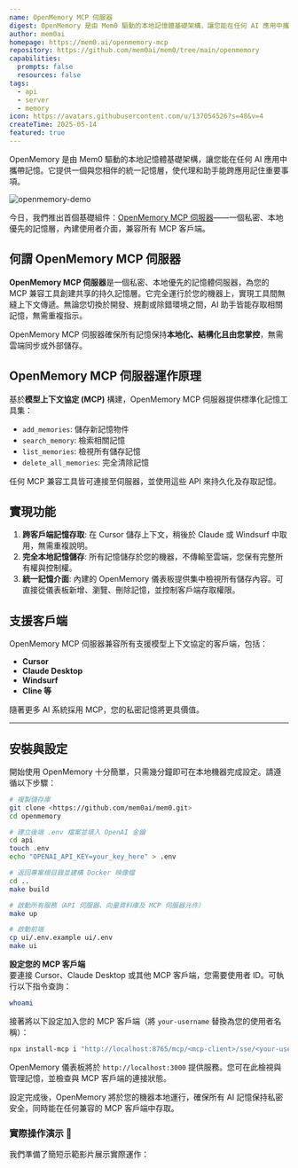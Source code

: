 ```yaml
---
name: OpenMemory MCP 伺服器
digest: OpenMemory 是由 Mem0 驅動的本地記憶體基礎架構，讓您能在任何 AI 應用中攜帶記憶。它提供一個與您相伴的統一記憶層，使代理和助手能跨應用記住重要事項。
author: mem0ai
homepage: https://mem0.ai/openmemory-mcp
repository: https://github.com/mem0ai/mem0/tree/main/openmemory
capabilities:
  prompts: false
  resources: false
tags:
  - api
  - server
  - memory
icon: https://avatars.githubusercontent.com/u/137054526?s=48&v=4
createTime: 2025-05-14
featured: true
---
```


OpenMemory 是由 Mem0 驅動的本地記憶體基礎架構，讓您能在任何 AI 應用中攜帶記憶。它提供一個與您相伴的統一記憶層，使代理和助手能跨應用記住重要事項。

![openmemory-demo](https://static.claudemcp.com/images/openmemory-mcp.png)

今日，我們推出首個基礎組件：[OpenMemory MCP 伺服器](/tw/servers/openmemory-mcp)——一個私密、本地優先的記憶層，內建使用者介面，兼容所有 MCP 客戶端。

## 何謂 OpenMemory MCP 伺服器

**OpenMemory MCP 伺服器**是一個私密、本地優先的記憶體伺服器，為您的 MCP 兼容工具創建共享的持久記憶層。它完全運行於您的機器上，實現工具間無縫上下文傳遞。無論您切換於開發、規劃或除錯環境之間，AI 助手皆能存取相關記憶，無需重複指示。

OpenMemory MCP 伺服器確保所有記憶保持**本地化、結構化且由您掌控**，無需雲端同步或外部儲存。

## OpenMemory MCP 伺服器運作原理

基於**模型上下文協定 (MCP)** 構建，OpenMemory MCP 伺服器提供標準化記憶工具集：

- `add_memories`: 儲存新記憶物件
- `search_memory`: 檢索相關記憶
- `list_memories`: 檢視所有儲存記憶
- `delete_all_memories`: 完全清除記憶

任何 MCP 兼容工具皆可連接至伺服器，並使用這些 API 來持久化及存取記憶。

## 實現功能

1. **跨客戶端記憶存取**: 在 Cursor 儲存上下文，稍後於 Claude 或 Windsurf 中取用，無需重複說明。
2. **完全本地記憶儲存**: 所有記憶儲存於您的機器，不傳輸至雲端，您保有完整所有權與控制權。
3. **統一記憶介面**: 內建的 OpenMemory 儀表板提供集中檢視所有儲存內容。可直接從儀表板新增、瀏覽、刪除記憶，並控制客戶端存取權限。

## 支援客戶端

OpenMemory MCP 伺服器兼容所有支援模型上下文協定的客戶端，包括：

- **Cursor**
- **Claude Desktop**
- **Windsurf**
- **Cline 等**

隨著更多 AI 系統採用 MCP，您的私密記憶將更具價值。

---

## 安裝與設定

開始使用 OpenMemory 十分簡單，只需幾分鐘即可在本地機器完成設定。請遵循以下步驟：

```bash
# 複製儲存庫
git clone <https://github.com/mem0ai/mem0.git>
cd openmemory

# 建立後端 .env 檔案並填入 OpenAI 金鑰
cd api
touch .env
echo "OPENAI_API_KEY=your_key_here" > .env

# 返回專案根目錄並建構 Docker 映像檔
cd ..
make build

# 啟動所有服務（API 伺服器、向量資料庫及 MCP 伺服器元件）
make up

# 啟動前端
cp ui/.env.example ui/.env
make ui
```

**設定您的 MCP 客戶端**  
要連接 Cursor、Claude Desktop 或其他 MCP 客戶端，您需要使用者 ID。可執行以下指令查詢：

```bash
whoami
```

接著將以下設定加入您的 MCP 客戶端（將 `your-username` 替換為您的使用者名稱）：

```bash
npx install-mcp i "http://localhost:8765/mcp/<mcp-client>/sse/<your-username>" --client <mcp-client>
```

OpenMemory 儀表板將於 `http://localhost:3000` 提供服務。您可在此檢視與管理記憶，並檢查與 MCP 客戶端的連接狀態。

設定完成後，OpenMemory 將於您的機器本地運行，確保所有 AI 記憶保持私密安全，同時能在任何兼容的 MCP 客戶端中存取。

### 實際操作演示 🎥

我們準備了簡短示範影片展示實際運作：

<video
src="https://mem0.ai/blog/content/media/2025/05/Mem0-openMemory.mp4"
poster="https://img.spacergif.org/v1/3340x2160/0a/spacer.png"
width="3340"
height="2160"
controls
playsinline
preload="metadata"
style="background: transparent url('https://mem0.ai/blog/content/media/2025/05/Mem0-openMemory_thumb.jpg') 50% 50% / cover no-repeat;"></video>

## 實際應用範例

**情境 1：跨工具專案流程**

在 Claude Desktop 定義專案技術需求，於 Cursor 進行開發，再到 Windsurf 除錯——全程透過 OpenMemory 共享上下文。

**情境 2：持久化偏好設定**

在單一工具中設定偏好的程式風格或語調，切換至其他 MCP 客戶端時，無需重新定義即可沿用相同偏好。

**情境 3：專案知識庫**

一次性儲存重要專案細節，之後可從任何兼容 AI 工具存取，不再需要重複說明。

## 結論

OpenMemory MCP 伺服器為**MCP 兼容工具帶來記憶功能**，同時不犧牲控制權與隱私。它解決了現代 LLM 工作流程的根本限制：跨工具、會話與環境的上下文遺失問題。

透過標準化記憶操作並保持所有資料本地化，它降低了 token 開銷，提升效能，並在日益成長的 AI 助手生態系中實現更智慧的互動。

這僅是開端。MCP 伺服器是 OpenMemory 平台的首個核心層——這項更廣泛的計畫旨在使記憶體能在 AI 系統間可攜帶、私密且互通。

使用 OpenMemory MCP，您的 AI 記憶將保持私密、可攜帶且由您掌控，恰如其分。
